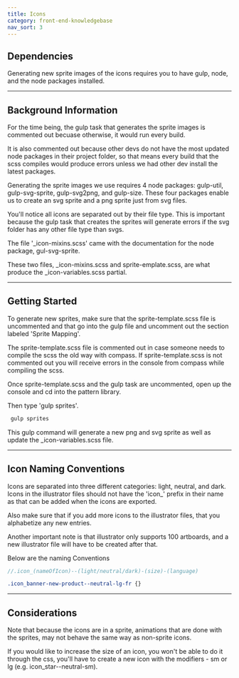 ```yaml
---
title: Icons
category: front-end-knowledgebase
nav_sort: 3
---
```


## Dependencies
Generating new sprite images of the icons requires you to have gulp, node, and the node packages installed.

---

## Background Information
For the time being, the gulp task that generates the sprite images is commented out becuase otherwise, it would run every build.

It is also commented out because other devs do not have the most updated node packages in their project folder, so that means every build that the scss compiles would produce errors unless we had other dev install the latest packages.

Generating the sprite images we use requires 4 node packages: gulp-util, gulp-svg-sprite, gulp-svg2png, and gulp-size. These four packages enable us to create an svg sprite and a png sprite just from svg files.

You'll notice all icons are separated out by their file type. This is important because the gulp task that creates the sprites will generate errors if the svg folder has any other file type than svgs.

The file '_icon-mixins.scss' came with the documentation for the node package, gul-svg-sprite.

These two files, _icon-mixins.scss and sprite-emplate.scss, are what produce the _icon-variables.scss partial. 

---

## Getting Started
To generate new sprites, make sure that the sprite-template.scss file is uncommented and that go into the gulp file and uncomment out the section labeled 'Sprite Mapping'.

The sprite-template.scss file is commented out in case someone needs to compile the scss the old way with compass. If sprite-template.scss is not commented out you will receive errors in the console from compass while compiling the scss.

Once sprite-template.scss and the gulp task are uncommented, open up the console and cd into the pattern library.

Then type 'gulp sprites'.

``` javascript
 gulp sprites
```

This gulp command will generate a new png and svg sprite as well as update the _icon-variables.scss file.

---

## Icon Naming Conventions
Icons are separated into three different categories: light, neutral, and dark. Icons in the illustrator files should not have the 'icon_' prefix in their name as that can be added when the icons are exported. 

Also make sure that if you add more icons to the illustrator files, that you alphabetize any new entries. 

Another important note is that illustrator only supports 100 artboards, and a new illustrator file will have to be created after that.

Below are the naming Conventions

``` scss
//.icon_(nameOfIcon)--(light/neutral/dark)-(size)-(language)

.icon_banner-new-product--neutral-lg-fr {}
```

---

## Considerations
Note that because the icons are in a sprite, animations that are done with the sprites, may not behave the same way as non-sprite icons. 

If you would like to increase the size of an icon, you won't be able to do it through the css, you'll have to create a new icon with the modifiers - sm or lg (e.g. icon_star--neutral-sm). 